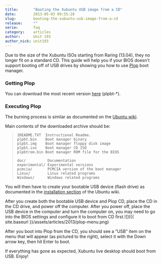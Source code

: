 ```yaml
---
title:       "Booting the Xubuntu USB image from a CD"
date:        2013-05-03 09:55:28
slug:        booting-the-xubuntu-usb-image-from-a-cd
release:     ""
serie:       faq
category:    articles
author:      Unit 193
author_nick: unit193
---
```


Due to the size of the Xubuntu ISOs starting from Raring (13.04), they no longer fit on a standard CD. This guide will help you if your BIOS doesn't support booting off of USB drives by showing you how to use [Plop](http://www.plop.at/) boot manager.

### Getting Plop

You can download the most recent version [here](http://www.plop.at/en/bootmanager/download.html) (plpbt-\*).

### Executing Plop

The burning process is similar as documented on the [Ubuntu wiki](https://help.ubuntu.com/community/BurningIsoHowto).

Main contents of the downloaded archive should be:

> ```
> 1README.TXT  Instructional Readme.
> plpbt.bin    Boot manager binary
> plpbt.img    Boot manager floppy disk image
> plpbt.iso    Boot manager CD ISO
> plpbtrom.bin Boot manager ROM file for the BIOS
>
> doc/          Documentation
> experimental/ Experimental versions
> pcmcia/       PCMCIA version of the boot manager
> Linux/        Linux related programs
> Windows/      Windows related programs
> ```

You will then have to create your bootable USB device (flash drive) as documented in the [installation section](https://help.ubuntu.com/community/Installation/FromUSBStick) of the Ubuntu wiki.

After you create both the bootable USB device and Plop CD, place the CD in the CD drive, and power off the computer. After you power off, place the USB device in the computer and turn the computer on, you may need to go into the BIOS settings and configure it to boot from CD first.![]({{ site.baseurl }}/assets/articles/2013/plop-menu.png)

After you boot into Plop from the CD, you should see a “USB” item on the menu that will appear (as pictured to the right), select it with the Down arrow key, then hit Enter to boot.

If everything has gone as expected, Xubuntu live desktop should boot from USB. Enjoy!

